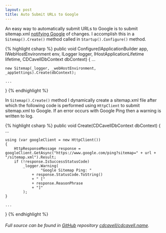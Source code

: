 ```yaml
---
layout: post
title: Auto Submit URLs to Google
---
```


An easy way to automatically submit URLs to Google is to submit sitemap.xml [notifying Google](https://developers.google.com/search/docs/guides/submit-URLs) of changes.
I accomplish this in a `Sitemap().Create()` method called in `Startup().Configure()` method.

{% highlight csharp %}
public void Configure(IApplicationBuilder app, IWebHostEnvironment env, ILogger<Startup> logger, IHostApplicationLifetime lifetime, CDCavellDbContext dbContext)
{
    ...

    new Sitemap(_logger, _webHostEnvironment, _appSettings).Create(dbContext);

    ...
}
{% endhighlight %}

In `Sitemap().Create()` method I dynamically create a sitemap.xml file after which the following code is performed using `HttpClient` to submit sitemap.xml to Google.
If an error occurs with Google Ping then a warning is written to log.

{% highlight csharp %}
public void Create(CDCavellDbContext dbContext)
{
    ...

    using (var googleClient = new HttpClient())
    {
        HttpResponseMessage response = googleClient.GetAsync("https://www.google.com/ping?sitemap=" + url + "/sitemap.xml").Result;
        if (!response.IsSuccessStatusCode)
            _logger.Warning(
                    "Google Sitemap Ping: "
                + response.StatusCode.ToString()
                + " ["
                + response.ReasonPhrase
                + "]"
            );
    }

    ...
}
{% endhighlight %}

###### Full source can be found in [GitHub](https://github.com/) repository [cdcavell/cdcavell.name](https://github.com/cdcavell/cdcavell.name).
